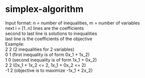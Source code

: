 # simplex-algorithm
Input format:
n = number of inequalities, m = number of variables  
next i = [1..n] lines are the coefficients  
second to last line is solutions to inequalities  
last line is the coefficients of the objective  
Example:  
2 2 (2 inequalities for 2 variables)  
0 1 (first inequality is of form 0x_1 + 1x_2)  
1 0 (second inequality is of form 1x_1 + 0x_2)  
2 2 (0x_1 + 1x_2 <= 2, 1x_1 + 0x_2 <= 2)  
-1 2 (objective is to maximize -1x_1 + 2x_2)  
